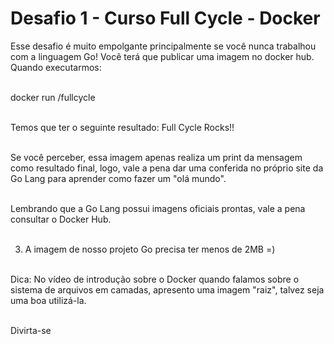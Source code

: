 <h1>Desafio 1 - Curso Full Cycle - Docker</h1>

<p>
Esse desafio é muito empolgante principalmente se você nunca trabalhou com a linguagem Go!
Você terá que publicar uma imagem no docker hub. Quando executarmos:<br><br>

docker run <seu-user>/fullcycle<br><br>

Temos que ter o seguinte resultado: Full Cycle Rocks!!<br><br>

Se você perceber, essa imagem apenas realiza um print da mensagem como resultado final, logo, vale a pena dar uma conferida no próprio site da Go Lang para aprender como fazer um "olá mundo".<br><br>

Lembrando que a Go Lang possui imagens oficiais prontas, vale a pena consultar o Docker Hub.<br><br>

3) A imagem de nosso projeto Go precisa ter menos de 2MB =)<br><br>

Dica: No vídeo de introdução sobre o Docker quando falamos sobre o sistema de arquivos em camadas, apresento uma imagem "raiz", talvez seja uma boa utilizá-la.<br><br>

Divirta-se
</p>